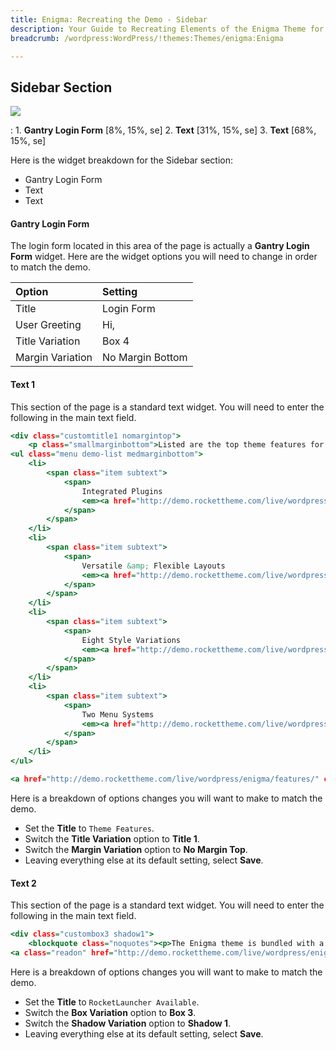 ```yaml
---
title: Enigma: Recreating the Demo - Sidebar
description: Your Guide to Recreating Elements of the Enigma Theme for WordPress
breadcrumb: /wordpress:WordPress/!themes:Themes/enigma:Enigma

---
```


Sidebar Section
-----

![][demo]

:   1. **Gantry Login Form** [8%, 15%, se]
    2. **Text** [31%, 15%, se]
    3. **Text** [68%, 15%, se]

Here is the widget breakdown for the Sidebar section:

* Gantry Login Form
* Text
* Text

#### Gantry Login Form

The login form located in this area of the page is actually a **Gantry Login Form** widget. Here are the widget options you will need to change in order to match the demo.

| Option            | Setting                         |
| :---------------- | :------------------------------ |
| Title             | Login Form                      |
| User Greeting     | Hi,                             |
| Title Variation   | Box 4                           |
| Margin Variation  | No Margin Bottom                |

#### Text 1

This section of the page is a standard text widget. You will need to enter the following in the main text field.

~~~ .html
<div class="customtitle1 nomargintop">
    <p class="smallmarginbottom">Listed are the top theme features for Enigma:</p>
<ul class="menu demo-list medmarginbottom">
    <li>
        <span class="item subtext">
            <span>
                Integrated Plugins
                <em><a href="http://demo.rockettheme.com/live/wordpress/enigma/plugins/">A selection of styled RocketTheme addons.</a></em>
            </span>
        </span>
    </li>
    <li>
        <span class="item subtext">
            <span>
                Versatile &amp; Flexible Layouts
                <em><a href="http://demo.rockettheme.com/live/wordpress/enigma/features/">Over 60 Gantry controlled grid row positions.</a></em>
            </span>
        </span>
    </li>
    <li>
        <span class="item subtext">
            <span>
                Eight Style Variations
                <em><a href="http://demo.rockettheme.com/live/wordpress/enigma/preset-styles/">An array of diverse, rich preset styles.</a></em>
            </span>
        </span>
    </li>
    <li>
        <span class="item subtext">
            <span>
                Two Menu Systems
                <em><a href="http://demo.rockettheme.com/live/wordpress/enigma/features/">Choose between Fusion and Splitmenu.</a></em>
            </span>
        </span>
    </li>
</ul>

<a href="http://demo.rockettheme.com/live/wordpress/enigma/features/" class="readon"><span>View More Features</span></a></div>
~~~

Here is a breakdown of options changes you will want to make to match the demo.

* Set the **Title** to `Theme Features`.
* Switch the **Title Variation** option to **Title 1**.
* Switch the **Margin Variation** option to **No Margin Top**.
* Leaving everything else at its default setting, select **Save**.

#### Text 2

This section of the page is a standard text widget. You will need to enter the following in the main text field.

~~~ .html
<div class="custombox3 shadow1">
    <blockquote class="noquotes"><p>The Enigma theme is bundled with a RocketLauncher package, which is a customized WordPress installation package, that will in effect, install the demo onto your site.</p></blockquote>
<a class="readon" href="http://demo.rockettheme.com/live/wordpress/enigma/tutorials/rocketlauncher/"><span>Read More</span></a></div>
~~~

Here is a breakdown of options changes you will want to make to match the demo.

* Set the **Title** to `RocketLauncher Available`.
* Switch the **Box Variation** option to **Box 3**.
* Switch the **Shadow Variation** option to **Shadow 1**.
* Leaving everything else at its default setting, select **Save**.

[Demo]: assets/demo_6.jpeg
